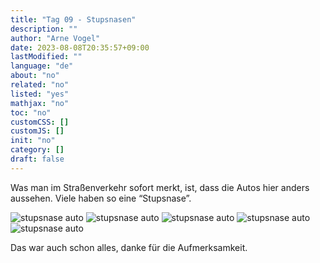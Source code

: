 ```yaml
---
title: "Tag 09 - Stupsnasen"
description: ""
author: "Arne Vogel"
date: 2023-08-08T20:35:57+09:00
lastModified: ""
language: "de"
about: "no"
related: "no"
listed: "yes"
mathjax: "no"
toc: "no"
customCSS: []
customJS: []
init: "no"
category: []
draft: false
---
```


Was man im Straßenverkehr sofort merkt, ist, dass die Autos hier anders aussehen. 
Viele haben so eine “Stupsnase”.

![stupsnase auto](stupsnase.jpg)
![stupsnase auto](stupsnase2.jpg)
![stupsnase auto](stupsnase3.jpg)
![stupsnase auto](stupsnase4.jpg)
![stupsnase auto](stupsnase5.jpg)

Das war auch schon alles, danke für die Aufmerksamkeit.
